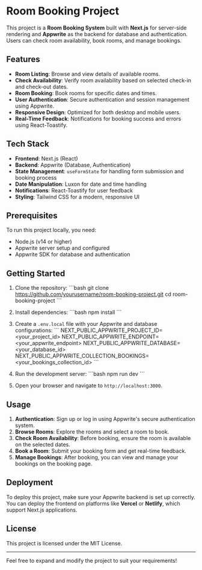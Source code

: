 # Room Booking Project

This project is a **Room Booking System** built with **Next.js** for server-side rendering and **Appwrite** as the backend for database and authentication. Users can check room availability, book rooms, and manage bookings.

## Features

- **Room Listing**: Browse and view details of available rooms.
- **Check Availability**: Verify room availability based on selected check-in and check-out dates.
- **Room Booking**: Book rooms for specific dates and times.
- **User Authentication**: Secure authentication and session management using Appwrite.
- **Responsive Design**: Optimized for both desktop and mobile users.
- **Real-Time Feedback**: Notifications for booking success and errors using React-Toastify.

## Tech Stack

- **Frontend**: Next.js (React)
- **Backend**: Appwrite (Database, Authentication)
- **State Management**: `useFormState` for handling form submission and booking process
- **Date Manipulation**: Luxon for date and time handling
- **Notifications**: React-Toastify for user feedback
- **Styling**: Tailwind CSS for a modern, responsive UI

## Prerequisites

To run this project locally, you need:

- Node.js (v14 or higher)
- Appwrite server setup and configured
- Appwrite SDK for database and authentication

## Getting Started

1. Clone the repository:
   \`\`\`bash
   git clone https://github.com/yourusername/room-booking-project.git
   cd room-booking-project
   \`\`\`

2. Install dependencies:
   \`\`\`bash
   npm install
   \`\`\`

3. Create a `.env.local` file with your Appwrite and database configurations:
   \`\`\`
   NEXT_PUBLIC_APPWRITE_PROJECT_ID=<your_project_id>
   NEXT_PUBLIC_APPWRITE_ENDPOINT=<your_appwrite_endpoint>
   NEXT_PUBLIC_APPWRITE_DATABASE=<your_database_id>
   NEXT_PUBLIC_APPWRITE_COLLECTION_BOOKINGS=<your_bookings_collection_id>
   \`\`\`

4. Run the development server:
   \`\`\`bash
   npm run dev
   \`\`\`

5. Open your browser and navigate to `http://localhost:3000`.

## Usage

1. **Authentication**: Sign up or log in using Appwrite's secure authentication system.
2. **Browse Rooms**: Explore the rooms and select a room to book.
3. **Check Room Availability**: Before booking, ensure the room is available on the selected dates.
4. **Book a Room**: Submit your booking form and get real-time feedback.
5. **Manage Bookings**: After booking, you can view and manage your bookings on the booking page.

## Deployment

To deploy this project, make sure your Appwrite backend is set up correctly. You can deploy the frontend on platforms like **Vercel** or **Netlify**, which support Next.js applications.

## License

This project is licensed under the MIT License.

---

Feel free to expand and modify the project to suit your requirements!
